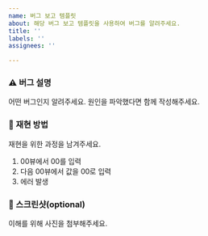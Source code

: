 ```yaml
---
name: 버그 보고 템플릿
about: 해당 버그 보고 템플릿을 사용하여 버그를 알려주세요.
title: ''
labels: ''
assignees: ''

---
```


### ⚠️ 버그 설명

어떤 버그인지 알려주세요. 원인을 파악했다면 함께 작성해주세요.

### 📑 재현 방법

재현을 위한 과정을 남겨주세요.

1. 00뷰에서 00를 입력
2. 다음 00뷰에서 값을 00로 입력
3. 에러 발생

### 📱 스크린샷(optional)

이해를 위해 사진을 첨부해주세요.